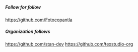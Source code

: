 ##### Follow for follow

https://github.com/Fotocopantla

##### Organization follows

https://github.com/stan-dev
https://github.com/texstudio-org

